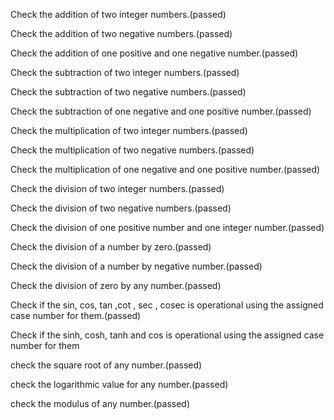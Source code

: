 Check the addition of two integer numbers.(passed)

Check the addition of two negative numbers.(passed)

Check the addition of one positive and one negative number.(passed)

Check the subtraction of two integer numbers.(passed)

Check the subtraction of two negative numbers.(passed)

Check the subtraction of one negative and one positive number.(passed)

Check the multiplication of two integer numbers.(passed)

Check the multiplication of two negative numbers.(passed)

Check the multiplication of one negative and one positive number.(passed)

Check the division of two integer numbers.(passed)

Check the division of two negative numbers.(passed)

Check the division of one positive number and one integer number.(passed)

Check the division of a number by zero.(passed)

Check the division of a number by negative number.(passed)

Check the division of zero by any number.(passed)

Check if the sin, cos, tan ,cot , sec , cosec is operational using the assigned case number for them.(passed)

Check if the sinh, cosh, tanh and cos is operational using the assigned case number for them

check the square root of any number.(passed)

check the logarithmic value for any number.(passed)

check the modulus of any number.(passed)
